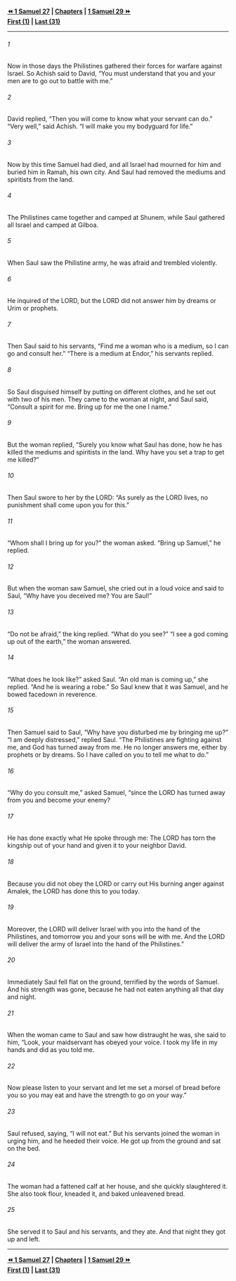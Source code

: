   
**[⏪ 1 Samuel 27](./1%20Samuel%2027.md) | [Chapters](./_index.md) | [1 Samuel 29 ⏩](./1%20Samuel%2029.md)**  
**[First (1)](./1%20Samuel%201.md) | [Last (31)](./1%20Samuel%2031.md)**  
  
---  
  
###### 1  
Now in those days the Philistines gathered their forces for warfare against Israel. So Achish said to David, “You must understand that you and your men are to go out to battle with me.”  
  
###### 2  
David replied, “Then you will come to know what your servant can do.” “Very well,” said Achish. “I will make you my bodyguard for life.”  
  
###### 3  
Now by this time Samuel had died, and all Israel had mourned for him and buried him in Ramah, his own city. And Saul had removed the mediums and spiritists from the land.  
  
###### 4  
The Philistines came together and camped at Shunem, while Saul gathered all Israel and camped at Gilboa.  
  
###### 5  
When Saul saw the Philistine army, he was afraid and trembled violently.  
  
###### 6  
He inquired of the LORD, but the LORD did not answer him by dreams or Urim or prophets.  
  
###### 7  
Then Saul said to his servants, “Find me a woman who is a medium, so I can go and consult her.” “There is a medium at Endor,” his servants replied.  
  
###### 8  
So Saul disguised himself by putting on different clothes, and he set out with two of his men. They came to the woman at night, and Saul said, “Consult a spirit for me. Bring up for me the one I name.”  
  
###### 9  
But the woman replied, “Surely you know what Saul has done, how he has killed the mediums and spiritists in the land. Why have you set a trap to get me killed?”  
  
###### 10  
Then Saul swore to her by the LORD: “As surely as the LORD lives, no punishment shall come upon you for this.”  
  
###### 11  
“Whom shall I bring up for you?” the woman asked. “Bring up Samuel,” he replied.  
  
###### 12  
But when the woman saw Samuel, she cried out in a loud voice and said to Saul, “Why have you deceived me? You are Saul!”  
  
###### 13  
“Do not be afraid,” the king replied. “What do you see?” “I see a god coming up out of the earth,” the woman answered.  
  
###### 14  
“What does he look like?” asked Saul. “An old man is coming up,” she replied. “And he is wearing a robe.” So Saul knew that it was Samuel, and he bowed facedown in reverence.  
  
###### 15  
Then Samuel said to Saul, “Why have you disturbed me by bringing me up?” “I am deeply distressed,” replied Saul. “The Philistines are fighting against me, and God has turned away from me. He no longer answers me, either by prophets or by dreams. So I have called on you to tell me what to do.”  
  
###### 16  
“Why do you consult me,” asked Samuel, “since the LORD has turned away from you and become your enemy?  
  
###### 17  
He has done exactly what He spoke through me: The LORD has torn the kingship out of your hand and given it to your neighbor David.  
  
###### 18  
Because you did not obey the LORD or carry out His burning anger against Amalek, the LORD has done this to you today.  
  
###### 19  
Moreover, the LORD will deliver Israel with you into the hand of the Philistines, and tomorrow you and your sons will be with me. And the LORD will deliver the army of Israel into the hand of the Philistines.”  
  
###### 20  
Immediately Saul fell flat on the ground, terrified by the words of Samuel. And his strength was gone, because he had not eaten anything all that day and night.  
  
###### 21  
When the woman came to Saul and saw how distraught he was, she said to him, “Look, your maidservant has obeyed your voice. I took my life in my hands and did as you told me.  
  
###### 22  
Now please listen to your servant and let me set a morsel of bread before you so you may eat and have the strength to go on your way.”  
  
###### 23  
Saul refused, saying, “I will not eat.” But his servants joined the woman in urging him, and he heeded their voice. He got up from the ground and sat on the bed.  
  
###### 24  
The woman had a fattened calf at her house, and she quickly slaughtered it. She also took flour, kneaded it, and baked unleavened bread.  
  
###### 25  
She served it to Saul and his servants, and they ate. And that night they got up and left.  
  
  
---  
  
**[⏪ 1 Samuel 27](./1%20Samuel%2027.md) | [Chapters](./_index.md) | [1 Samuel 29 ⏩](./1%20Samuel%2029.md)**  
**[First (1)](./1%20Samuel%201.md) | [Last (31)](./1%20Samuel%2031.md)**  
  
